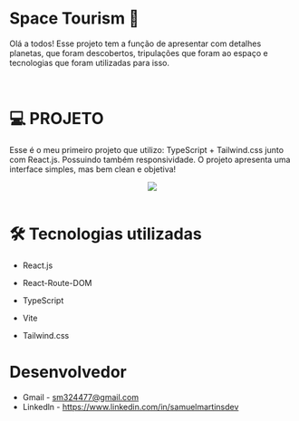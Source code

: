 # Space Tourism 🚀

Olá a todos! Esse projeto tem a função de apresentar com detalhes planetas, que foram descobertos, tripulações que foram ao espaço e tecnologias que foram utilizadas para isso. 

<br>

#  💻 PROJETO

Esse é o meu primeiro projeto que utilizo:
TypeScript + Tailwind.css 
junto com React.js. Possuindo também responsividade. O projeto apresenta uma interface simples, mas bem clean e objetiva!
<div align="center">
<img src="./public/Gifs/Space-Tourism.gif">
</div>
<br>

# 🛠 Tecnologias utilizadas 

- React.js

- React-Route-DOM

- TypeScript

- Vite

- Tailwind.css

# Desenvolvedor

- Gmail - sm324477@gmail.com
- Linkedln - https://www.linkedin.com/in/samuelmartinsdev

